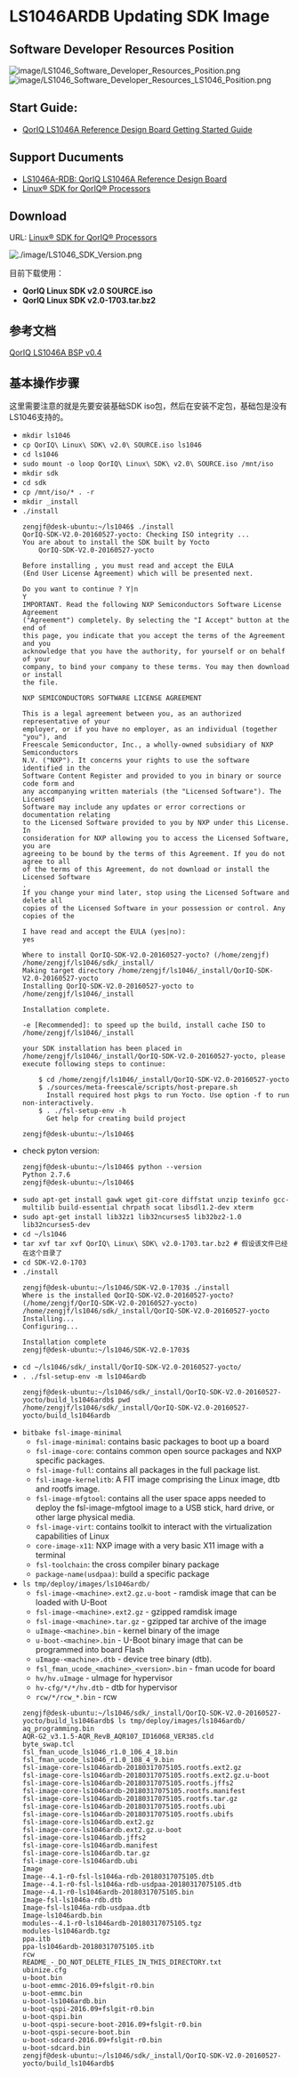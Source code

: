 # LS1046ARDB Updating SDK Image

## Software Developer Resources Position

![image/LS1046_Software_Developer_Resources_Position.png](image/LS1046_Software_Developer_Resources_Position.png)
![image/LS1046_Software_Developer_Resources_LS1046_Position.png](image/LS1046_Software_Developer_Resources_LS1046_Position.png)

## Start Guide: 
* [QorIQ LS1046A Reference Design Board Getting Started Guide](https://www.nxp.com/webapp/Download?colCode=LS1046ARDBGSG)

## Support Ducuments

* [LS1046A-RDB: QorIQ LS1046A Reference Design Board](https://www.nxp.com/support/developer-resources/software-development-tools/qoriq-developer-resources/qoriq-ls1046a-reference-design-board:LS1046A-RDB?&fpsp=1&tab=Documentation_Tab)
* [Linux® SDK for QorIQ® Processors](https://www.nxp.com/support/developer-resources/software-development-tools/qoriq-developer-resources/qoriq-ls1046a-reference-design-board:LS1046A-RDB?tab=Design_Tools_Tab)

## Download

URL: [Linux® SDK for QorIQ® Processors](https://www.nxp.com/support/developer-resources/software-development-tools/qoriq-developer-resources/qoriq-ls1046a-reference-design-board:LS1046A-RDB?tab=Design_Tools_Tab)

![./image/LS1046_SDK_Version.png](./image/LS1046_SDK_Version.png)

目前下载使用：
* **QorIQ Linux SDK v2.0 SOURCE.iso**
* **QorIQ Linux SDK v2.0-1703.tar.bz2**

## 参考文档

[QorIQ LS1046A BSP v0.4](https://www.nxp.com/docs/en/supporting-information/QORIQ_LS1046A_BSP_V0-4_REV-A.pdf)

## 基本操作步骤

这里需要注意的就是先要安装基础SDK iso包，然后在安装不定包，基础包是没有LS1046支持的。

* `mkdir ls1046`
* `cp QorIQ\ Linux\ SDK\ v2.0\ SOURCE.iso ls1046`
* `cd ls1046`
* `sudo mount -o loop QorIQ\ Linux\ SDK\ v2.0\ SOURCE.iso /mnt/iso`
* `mkdir sdk`
* `cd sdk`
* `cp /mnt/iso/* . -r`
* `mkdir _install`
* `./install`
  ```
  zengjf@desk-ubuntu:~/ls1046$ ./install
  QorIQ-SDK-V2.0-20160527-yocto: Checking ISO integrity ...
  You are about to install the SDK built by Yocto
      QorIQ-SDK-V2.0-20160527-yocto
  
  Before installing , you must read and accept the EULA
  (End User License Agreement) which will be presented next.
  
  Do you want to continue ? Y|n
  Y
  IMPORTANT. Read the following NXP Semiconductors Software License Agreement
  ("Agreement") completely. By selecting the "I Accept" button at the end of
  this page, you indicate that you accept the terms of the Agreement and you
  acknowledge that you have the authority, for yourself or on behalf of your
  company, to bind your company to these terms. You may then download or install
  the file.
  
  NXP SEMICONDUCTORS SOFTWARE LICENSE AGREEMENT
  
  This is a legal agreement between you, as an authorized representative of your
  employer, or if you have no employer, as an individual (together "you"), and
  Freescale Semiconductor, Inc., a wholly-owned subsidiary of NXP Semiconductors
  N.V. ("NXP"). It concerns your rights to use the software identified in the
  Software Content Register and provided to you in binary or source code form and
  any accompanying written materials (the "Licensed Software"). The Licensed
  Software may include any updates or error corrections or documentation relating
  to the Licensed Software provided to you by NXP under this License. In
  consideration for NXP allowing you to access the Licensed Software, you are
  agreeing to be bound by the terms of this Agreement. If you do not agree to all
  of the terms of this Agreement, do not download or install the Licensed Software
  .
  If you change your mind later, stop using the Licensed Software and delete all
  copies of the Licensed Software in your possession or control. Any copies of the
  
  I have read and accept the EULA (yes|no):
  yes
  
  Where to install QorIQ-SDK-V2.0-20160527-yocto? (/home/zengjf)
  /home/zengjf/ls1046/sdk/_install/
  Making target directory /home/zengjf/ls1046/_install/QorIQ-SDK-V2.0-20160527-yocto
  Installing QorIQ-SDK-V2.0-20160527-yocto to /home/zengjf/ls1046/_install
  
  Installation complete.
  
  -e [Recommended]: to speed up the build, install cache ISO to /home/zengjf/ls1046/_install
  
  your SDK installation has been placed in
  /home/zengjf/ls1046/_install/QorIQ-SDK-V2.0-20160527-yocto, please execute following steps to continue:
  
      $ cd /home/zengjf/ls1046/_install/QorIQ-SDK-V2.0-20160527-yocto
      $ ./sources/meta-freescale/scripts/host-prepare.sh
        Install required host pkgs to run Yocto. Use option -f to run non-interactively.
      $ . ./fsl-setup-env -h
        Get help for creating build project
  
  zengjf@desk-ubuntu:~/ls1046$
  ```
* check pyton version: 
  ```
  zengjf@desk-ubuntu:~/ls1046$ python --version
  Python 2.7.6
  zengjf@desk-ubuntu:~/ls1046$
  ```
* `sudo apt-get install gawk wget git-core diffstat unzip texinfo gcc-multilib build-essential chrpath socat libsdl1.2-dev xterm`
* `sudo apt-get install lib32z1 lib32ncurses5 lib32bz2-1.0 lib32ncurses5-dev`
* `cd ~/ls1046`
* `tar xvf tar xvf QorIQ\ Linux\ SDK\ v2.0-1703.tar.bz2 # 假设该文件已经在这个目录了`
* `cd SDK-V2.0-1703`
* `./install`
  ```
  zengjf@desk-ubuntu:~/ls1046/SDK-V2.0-1703$ ./install
  Where is the installed QorIQ-SDK-V2.0-20160527-yocto? (/home/zengjf/QorIQ-SDK-V2.0-20160527-yocto)
  /home/zengjf/ls1046/sdk/_install/QorIQ-SDK-V2.0-20160527-yocto
  Installing...
  Configuring...
  
  Installation complete
  zengjf@desk-ubuntu:~/ls1046/SDK-V2.0-1703$
  ```
* `cd ~/ls1046/sdk/_install/QorIQ-SDK-V2.0-20160527-yocto/`
* `. ./fsl-setup-env -m ls1046ardb`
  ```
  zengjf@desk-ubuntu:~/ls1046/sdk/_install/QorIQ-SDK-V2.0-20160527-yocto/build_ls1046ardb$ pwd
  /home/zengjf/ls1046/sdk/_install/QorIQ-SDK-V2.0-20160527-yocto/build_ls1046ardb
  ```
* `bitbake fsl-image-minimal`
  * `fsl-image-minimal`: contains basic packages to boot up a board
  * `fsl-image-core`: contains common open source packages and NXP specific packages.
  * `fsl-image-full`: contains all packages in the full package list.
  * `fsl-image-kernelitb`: A FIT image comprising the Linux image, dtb and rootfs image.
  * `fsl-image-mfgtool`: contains all the user space apps needed to deploy the fsl-image-mfgtool image to a USB stick, hard drive, or other large physical media.
  * `fsl-image-virt`: contains toolkit to interact with the virtualization capabilities of Linux
  * `core-image-x11`: NXP image with a very basic X11 image with a terminal
  * `fsl-toolchain`: the cross compiler binary package
  * `package-name(usdpaa)`: build a specific package
* `ls tmp/deploy/images/ls1046ardb/`
  * `fsl-image-<machine>.ext2.gz.u-boot` - ramdisk image that can be loaded with U-Boot
  * `fsl-image-<machine>.ext2.gz` - gzipped ramdisk image
  * `fsl-image-<machine>.tar.gz` - gzipped tar archive of the image
  * `uImage-<machine>.bin` - kernel binary of the image
  * `u-boot-<machine>.bin` - U-Boot binary image that can be programmed into board Flash
  * `uImage-<machine>.dtb` - device tree binary (dtb).
  * `fsl_fman_ucode_<machine>_<version>.bin` - fman ucode for <machine> board
  * `hv/hv.uImage` - uImage for hypervisor
  * `hv-cfg/*/*/hv.dtb` - dtb for hypervisor
  * `rcw/*/rcw_*.bin` - rcw
  ```
  zengjf@desk-ubuntu:~/ls1046/sdk/_install/QorIQ-SDK-V2.0-20160527-yocto/build_ls1046ardb$ ls tmp/deploy/images/ls1046ardb/
  aq_programming.bin
  AQR-G2_v3.1.5-AQR_RevB_AQR107_ID16068_VER385.cld
  byte_swap.tcl
  fsl_fman_ucode_ls1046_r1.0_106_4_18.bin
  fsl_fman_ucode_ls1046_r1.0_108_4_9.bin
  fsl-image-core-ls1046ardb-20180317075105.rootfs.ext2.gz
  fsl-image-core-ls1046ardb-20180317075105.rootfs.ext2.gz.u-boot
  fsl-image-core-ls1046ardb-20180317075105.rootfs.jffs2
  fsl-image-core-ls1046ardb-20180317075105.rootfs.manifest
  fsl-image-core-ls1046ardb-20180317075105.rootfs.tar.gz
  fsl-image-core-ls1046ardb-20180317075105.rootfs.ubi
  fsl-image-core-ls1046ardb-20180317075105.rootfs.ubifs
  fsl-image-core-ls1046ardb.ext2.gz
  fsl-image-core-ls1046ardb.ext2.gz.u-boot
  fsl-image-core-ls1046ardb.jffs2
  fsl-image-core-ls1046ardb.manifest
  fsl-image-core-ls1046ardb.tar.gz
  fsl-image-core-ls1046ardb.ubi
  Image
  Image--4.1-r0-fsl-ls1046a-rdb-20180317075105.dtb
  Image--4.1-r0-fsl-ls1046a-rdb-usdpaa-20180317075105.dtb
  Image--4.1-r0-ls1046ardb-20180317075105.bin
  Image-fsl-ls1046a-rdb.dtb
  Image-fsl-ls1046a-rdb-usdpaa.dtb
  Image-ls1046ardb.bin
  modules--4.1-r0-ls1046ardb-20180317075105.tgz
  modules-ls1046ardb.tgz
  ppa.itb
  ppa-ls1046ardb-20180317075105.itb
  rcw
  README_-_DO_NOT_DELETE_FILES_IN_THIS_DIRECTORY.txt
  ubinize.cfg
  u-boot.bin
  u-boot-emmc-2016.09+fslgit-r0.bin
  u-boot-emmc.bin
  u-boot-ls1046ardb.bin
  u-boot-qspi-2016.09+fslgit-r0.bin
  u-boot-qspi.bin
  u-boot-qspi-secure-boot-2016.09+fslgit-r0.bin
  u-boot-qspi-secure-boot.bin
  u-boot-sdcard-2016.09+fslgit-r0.bin
  u-boot-sdcard.bin
  zengjf@desk-ubuntu:~/ls1046/sdk/_install/QorIQ-SDK-V2.0-20160527-yocto/build_ls1046ardb$
  ```
